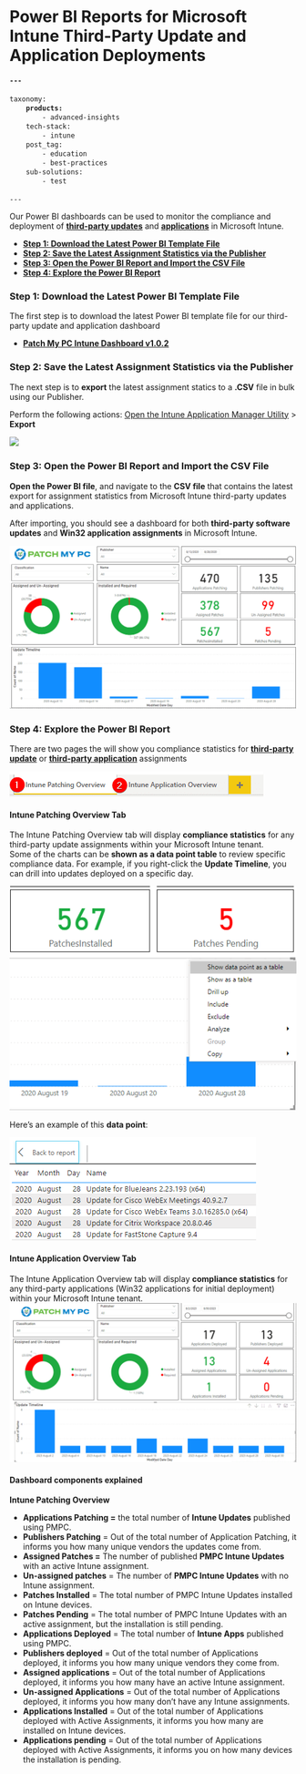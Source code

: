 # Power BI Reports for Microsoft Intune Third-Party Update and Application Deployments

<pre class="language-yaml"><code class="lang-yaml"><strong>---
</strong>
taxonomy:
<strong>    products:
</strong>        - advanced-insights
    tech-stack:
        - intune
    post_tag:
        - education
        - best-practices
    sub-solutions:
        - test
        
---
</code></pre>

Our Power BI dashboards can be used to monitor the compliance and deployment of [**third-party updates**](https://patchmypc.com/third-party-patch-management-for-microsoft-intune) and [**applications**](https://patchmypc.com/automatically-create-and-deploy-applications-in-microsoft-intune) in Microsoft Intune.

* [**Step 1: Download the Latest Power BI Template File**](https://patchmypc.com/kb/power-bi-reports-microsoft-intune/#topic1)
* [**Step 2: Save the Latest Assignment Statistics via the Publisher**](https://patchmypc.com/kb/power-bi-reports-microsoft-intune/#topic2)
* [**Step 3: Open the Power BI Report and Import the CSV File**](https://patchmypc.com/kb/power-bi-reports-microsoft-intune/#topic3)
* [**Step 4: Explore the Power BI Report**](https://patchmypc.com/kb/power-bi-reports-microsoft-intune/#topic4)

### Step 1: Download the Latest Power BI Template File <a href="#h-step-1-download-the-latest-power-bi-template-file" id="h-step-1-download-the-latest-power-bi-template-file"></a>

The first step is to download the latest Power BI template file for our third-party update and application dashboard

* [**Patch My PC Intune Dashboard v1.0.2**](https://patchmypc.com/app/uploads/2025/06/PatchMyPC-Intune-Dashboard-v1.0.2.zip)

### Step 2: Save the Latest Assignment Statistics via the Publisher <a href="#h-step-2-save-the-latest-assignment-statistics-via-the-publisher" id="h-step-2-save-the-latest-assignment-statistics-via-the-publisher"></a>

The next step is to **export** the latest assignment statics to a **.CSV** file in bulk using our Publisher.

Perform the following actions: [Open the Intune Application Manager Utility](https://patchmypc.com/intune-application-manager-utility) > **Export**

![](/_images/IntunePowerBiReportVersion1-0-2.png)

### Step 3: Open the Power BI Report and Import the CSV File <a href="#h-step-3-open-the-power-bi-report-and-import-the-csv-file" id="h-step-3-open-the-power-bi-report-and-import-the-csv-file"></a>

**Open the Power BI file**, and navigate to the **CSV file** that contains the latest export for assignment statistics from Microsoft Intune third-party updates and applications.

After importing, you should see a dashboard for both **third-party software updates** and **Win32 application assignments** in Microsoft Intune.

![Intune Dashboard for Third-Party Updates](/_images/Intune-Dashboard-for-Third-Party-Updates-2023.png "Intune Dashboard for Third-Party Updates")

### Step 4: Explore the Power BI Report <a href="#h-step-4-explore-the-power-bi-report" id="h-step-4-explore-the-power-bi-report"></a>

There are two pages the will show you compliance statistics for [**third-party update**](https://patchmypc.com/third-party-patch-management-for-microsoft-intune) or [**third-party application**](https://patchmypc.com/automatically-create-and-deploy-applications-in-microsoft-intune) assignments

![Power BI Tabs for Intune Patching of Third-Party Updates](/_images/Power-BI-Tabs-for-Intune-Patching-of-Third-Party-Updates.png "Power BI Tabs for Intune Patching of Third-Party Updates")

#### Intune Patching Overview Tab <a href="#h-intune-patching-overview-tab" id="h-intune-patching-overview-tab"></a>

The Intune Patching Overview tab will display **compliance statistics** for any third-party update assignments within your Microsoft Intune tenant.\
Some of the charts can be **shown as a data point table** to review specific compliance data. For example, if you right-click the **Update Timeline**, you can drill into updates deployed on a specific day.

![Drill Into Specific Updates Power BI](/_images/Drill-Into-Specific-Updates-Power-BI.png "Drill Into Specific Updates Power BI")

Here’s an example of this **data point**:

![Drilled In Report for Software Update](/_images/Drilled-In-Report-for-Software-Update.png "Drilled In Report for Software Update")

#### Intune Application Overview Tab <a href="#h-intune-application-overview-tab" id="h-intune-application-overview-tab"></a>

The Intune Application Overview tab will display **compliance statistics** for any third-party applications (Win32 applications for initial deployment) within your Microsoft Intune tenant.\
![](/_images/Intune-Application-Overview.png)

#### Dashboard components explained <a href="#h-dashboard-components-explained" id="h-dashboard-components-explained"></a>

**Intune Patching Overview**

* **Applications Patching =** the total number of **Intune Updates** published using PMPC.
* **Publishers Patching** = Out of the total number of Application Patching, it informs you how many unique vendors the updates come from.
* **Assigned Patches =** The number of published **PMPC Intune Updates** with an active Intune assignment.
* **Un-assigned patches** = The number of **PMPC Intune Updates** with no Intune assignment.
* **Patches Installed** = The total number of PMPC Intune Updates installed on Intune devices.
* **Patches Pending** = The total number of PMPC Intune Updates with an active assignment, but the installation is still pending.
* **Applications Deployed** = The total number of **Intune Apps** published using PMPC.
* **Publishers deployed** = Out of the total number of Applications deployed, it informs you how many unique vendors they come from.
* **Assigned applications** = Out of the total number of Applications deployed, it informs you how many have an active Intune assignment.
* **Un-assigned Applications** = Out of the total number of Applications deployed, it informs you how many don’t have any Intune assignments.
* **Applications Installed** = Out of the total number of Applications deployed with Active Assignments, it informs you how many are installed on Intune devices.
* **Applications pending** = Out of the total number of Applications deployed with Active Assignments, it informs you on how many devices the installation is pending.
